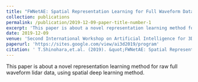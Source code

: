 ```yaml
---
title: "FWNetAE: Spatial Representation Learning for Full Waveform Data Using Deep Learning"
collection: publications
permalink: /publication/2019-12-09-paper-title-number-1
excerpt: 'This paper is about a novel representation learning method for raw full waveform lidar data, using spatial deep learning method.'
date: 2019-12-09
venue: 'Second International Workshop on Artificial Intelligence for 3D Big Spatial Data Processing (AI3D 2019)'
paperurl: 'https://sites.google.com/view/ai3d2019/program'
citation: ' T.Shinohara,et.al. (2019). &quot;FWNetAE: Spatial Representation Learning for Full Waveform Data Using Deep Learning.&quot; <i>Second International Workshop on Artificial Intelligence for 3D Big Spatial Data Processing (AI3D 2019)</i>.'
---
```

This paper is about a novel representation learning method for raw full waveform lidar data, using spatial deep learning method.
<!-- コメントアウトしたい内容 -->
<!-- 
[Download paper here](http://academicpages.github.io/files/paper1.pdf)

Recommended citation: Your Name, You. (2009). "Paper Title Number 1." <i>Journal 1</i>. 1(1).
-->
